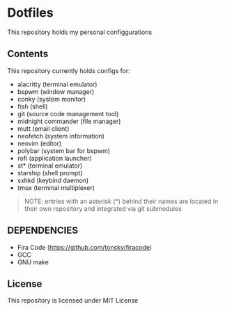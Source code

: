 # Dotfiles

This repository holds my personal configgurations

## Contents
This repository currently holds configs for:
* alacritty          (terminal emulator)
* bspwm              (window manager)
* conky              (system monitor)
* fish               (shell)
* git                (source code management tool)
* midnight commander (file manager)
* mutt               (email client)
* neofetch           (system information)
* neovim             (editor)
* polybar            (system bar for bspwm)
* rofi               (application launcher)
* st*                (terminal emulator)
* starship           (shell prompt)
* sxhkd              (keybind daemon)     
* tmux               (terminal multiplexer)

> NOTE: entries with an asterisk (*) behind their names are located in their own repository and integrated via git submodules


## DEPENDENCIES
* Fira Code (https://github.com/tonsky/firacode)
* GCC
* GNU make

## License
This repository is licensed under MIT License
